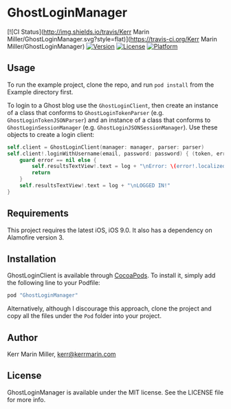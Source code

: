 # GhostLoginManager

[![CI Status](http://img.shields.io/travis/Kerr Marin Miller/GhostLoginManager.svg?style=flat)](https://travis-ci.org/Kerr Marin Miller/GhostLoginManager)
[![Version](https://img.shields.io/cocoapods/v/GhostLoginManager.svg?style=flat)](http://cocoapods.org/pods/GhostLoginManager)
[![License](https://img.shields.io/cocoapods/l/GhostLoginManager.svg?style=flat)](http://cocoapods.org/pods/GhostLoginManager)
[![Platform](https://img.shields.io/cocoapods/p/GhostLoginManager.svg?style=flat)](http://cocoapods.org/pods/GhostLoginManager)

## Usage

To run the example project, clone the repo, and run `pod install` from the Example directory first.

To login to a Ghost blog use the `GhostLoginClient`, then create an instance of a class that conforms to `GhostLoginTokenParser` (e.g. `GhostLoginTokenJSONParser`) and an instance of a class that conforms to `GhostLoginSessionManager` (e.g. `GhostLoginJSONSessionManager`). Use these objects to create a login client:

```swift
self.client = GhostLoginClient(manager: manager, parser: parser)
self.client!.loginWithUsername(email, password: password) { (token, error) -> Void in
    guard error == nil else {
        self.resultsTextView!.text = log + "\nError: \(error!.localizedDescription)"
        return
    }                                                                         
    self.resultsTextView!.text = log + "\nLOGGED IN!"                                                                                      
}

```


## Requirements

This project requires the latest iOS, iOS 9.0. It also has a dependency on Alamofire version 3.

## Installation

GhostLoginClient is available through [CocoaPods](http://cocoapods.org). To install it, simply add the following line to your Podfile:

```ruby
pod "GhostLoginManager"
```

Alternatively, although I discourage this approach, clone the project and copy all the files under the `Pod` folder into your project.

## Author

Kerr Marin Miller, kerr@kerrmarin.com

## License

GhostLoginManager is available under the MIT license. See the LICENSE file for more info.
